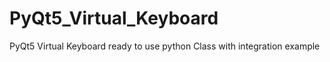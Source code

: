 # PyQt5_Virtual_Keyboard
PyQt5 Virtual Keyboard ready to use python  Class with integration example 
